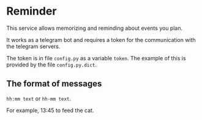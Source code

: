 # Reminder

This service allows memorizing and reminding about events you plan.

It works as a telegram bot and requires a token for the communication with the telegram servers.

The token is in file `config.py` as a variable  `token`. The example of this is provided by the file `config.py.dict`. 

## The format of messages

`hh:mm text` or `hh-mm text`.

For example, 13:45 to feed the cat.
